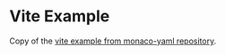 # Vite Example

Copy of the [vite example from monaco-yaml repository](https://github.com/remcohaszing/monaco-yaml/tree/main/examples/vite-example).
